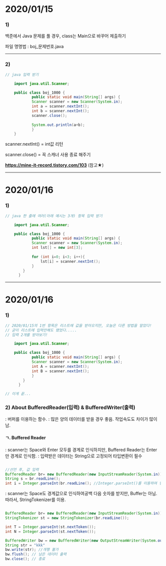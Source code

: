# 2020/01/15

### 1) 
백준에서 Java 문제를 풀 경우, class는 Main으로 바꾸어 제출하기

파일 명명법 : boj_문제번호.java  

---
  

### 2)


```java
// java 입력 받기

    import java.util.Scanner;

    public class boj_1000 {
        	public static void main(String[] args) {
		    Scanner scanner = new Scanner(System.in);
		    int a = scanner.nextInt();
		    int b = scanner.nextInt();
		    scanner.close();
		
		    System.out.println(a+b);
            }
    }

```

scanner.nextInt() = int값 리턴

scanner.close() = 꼭 스캐너 사용 종료 해주기

__https://mine-it-record.tistory.com/103__ (참고★)


---

# 2020/01/16

### 1) 
```java
// java 한 줄에 여러(아래 예시는 3개) 항목 입력 받기

    import java.util.Scanner;

    public class boj_1000 {
        	public static void main(String[] args) {
		    Scanner scanner = new Scanner(System.in);
		    int lst[] = new int[3];
		    
		    for (int i=0; i<3; i++){
		    	lst[i] = scanner.nextInt();
		    }
	    }
      }

```

---

# 2020/01/16

### 1) 
```java
// 2020/01/15의 1번 항목은 리스트에 값을 받아오지만, 오늘은 다른 방법을 알았다!
// 굳이 리스트에 입력안해도 됐었다.....
// 입력 2개를 받아보기!

    import java.util.Scanner;

    public class boj_1000 {
        	public static void main(String[] args) {
		    Scanner scanner = new Scanner(System.in);
		    int A = scanner.nextInt();
		    int B = scanner.nextInt();
		    }
	    }
      }

// 이게 끝...

```

### 2) About BufferedReader(입력) & BufferedWriter(출력)
: 버퍼를 이용하는 함수.
: 많은 양의 데이터를 받을 경우 좋음. 작업속도도 차이가 많이 남.

#### ㄱ. Buffered Reader
: scanner는 Space와 Enter 모두를 경계로 인식하지만, Buffered Reader는 Enter만 경계로 인식함.
: 입력받은 데이터는 String으로 고정되어 타입변환이 필수


```java

//선언 후, 값 입력
BufferedReader br= new BufferedReader(new InputStreamReader(System.in));
String s = br.readLine();
int i = Integer.parseInt(br.readLine(); //Integer.parseInt()를 이용하여 형변환

```

: scanner는 Space도 경계값으로 인식하여공백 다음 숫자를 받지만, Buffer는 아님.
  따라서, StringTokenizer를 이용.
  
```java

BufferedReader br= new BufferedReader(new InputStreamReader(System.in));
StringTokenizer st = new StringTokenizer(br.readLine());

int T = Integer.parseInt(st.nextToken());
int N = Integer.parseInt(st.nextToken());

```

```java
BufferedWriter bw = new BufferedWriter(new OutputStreamWriter(System.out));
String str = "kkk"
bw.write(str); //개행 불가
bw.flush(); // 남은 데이터 출력
bw.close(); // 종료
